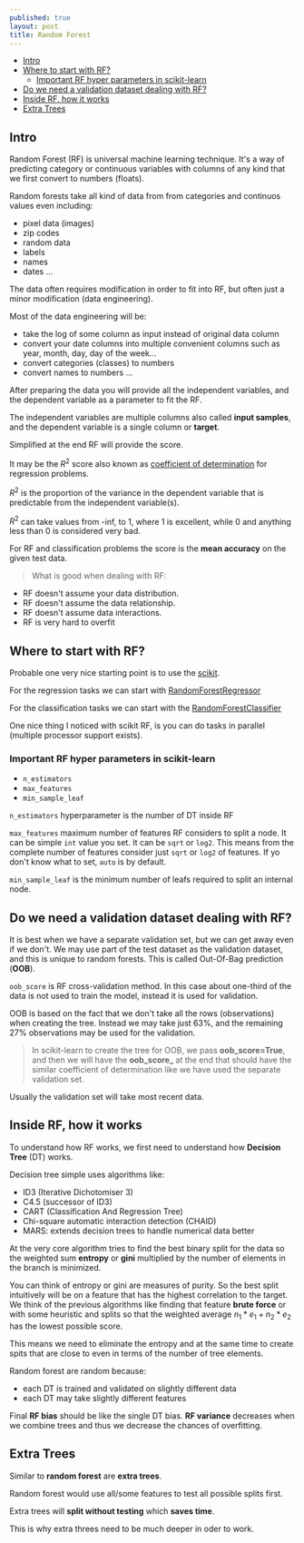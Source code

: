 ```yaml
---
published: true
layout: post
title: Random Forest
---
```

- [Intro](#intro)
- [Where to start with RF?](#where-to-start-with-rf)
  - [Important RF hyper parameters in scikit-learn](#important-rf-hyper-parameters-in-scikit-learn)
- [Do we need a validation dataset dealing with RF?](#do-we-need-a-validation-dataset-dealing-with-rf)
- [Inside RF, how it works](#inside-rf-how-it-works)
- [Extra Trees](#extra-trees)

## Intro

Random Forest (RF) is universal machine learning technique.
It's a way of predicting category or continuous variables with columns of any kind that we first convert to numbers (floats).

Random forests take all kind of data from from categories and continuos values even including: 

* pixel data (images)
* zip codes 
* random data
* labels
* names
* dates ...

The data often requires modification in order to fit into RF, but often just a minor modification (data engineering).

Most of the data engineering will be:

* take the log of some column as input instead of original data column
* convert your date columns into multiple convenient columns such as year, month, day, day of the week...
* convert categories (classes) to numbers 
* convert names to numbers ...

After preparing the data you will provide all the independent variables, and the dependent variable as a parameter to fit the RF.

The independent variables are multiple columns also called <strong>input samples</strong>, and the dependent variable is a single column or <strong>target</strong>. 

Simplified at the end RF will provide the score.

It may be the $R^2$ score also known as [coefficient of determination](https://en.wikipedia.org/wiki/Coefficient_of_determination) for regression problems.

$R^2$ is the proportion of the variance in the dependent variable that is predictable from the independent variable(s).

$R^2$ can take values from -inf, to 1, where 1 is excellent, while 0 and anything less than 0 is considered very bad.

For RF and classification problems the score is the **mean accuracy** on the given test data.

>What is good when dealing with RF:

* RF doesn't assume your data distribution.
* RF doesn't assume the data relationship. 
* RF doesn't assume data interactions.
* RF is very hard to overfit

## Where to start with RF?

Probable one very nice starting point is to use the [scikit](https://scikit-learn.org).

For the regression tasks we can start with [RandomForestRegressor](https://scikit-learn.org/stable/modules/generated/sklearn.ensemble.RandomForestRegressor.html)

For the classification tasks we can start with the [RandomForestClassifier](https://scikit-learn.org/stable/modules/generated/sklearn.ensemble.RandomForestClassifier.html)

One nice thing I noticed with scikit RF, is you can do tasks in parallel (multiple processor support exists).

### Important RF hyper parameters in scikit-learn 

* `n_estimators` 
* `max_features`
* `min_sample_leaf`


`n_estimators` hyperparameter is the number of DT inside RF

`max_features` maximum number of features RF considers to split a node. It can be simple `int` value you set. It can be `sqrt` or `log2`. This means from the complete number of features consider just `sqrt` or `log2` of features. If yo don't know what to set, `auto` is by default.

`min_sample_leaf` is the minimum number of leafs required to split an internal node.

## Do we need a validation dataset dealing with RF?


It is best when we have a separate validation set, but we can get away even if we don't. We may use part of the test dataset as the validation dataset, and this is unique to random forests. This is called Out-Of-Bag prediction (**OOB**).

`oob_score` is RF cross-validation method. In this case about one-third of the data is not used to train the model, instead it is used for validation.

OOB is based on the fact that we don't take all the rows (observations) when creating the tree. Instead we may take just 63%, and the remaining 27% observations may be used for the validation.

> In scikit-learn to create the tree for OOB, we pass **oob_score=True**, and then we will have the **oob_score_** at the end that should have the similar coefficient of determination like we have used the separate validation set.

Usually the validation set will take most recent data.


## Inside RF, how it works

To understand how RF works, we first need to understand how **Decision Tree** (DT) works.

Decision tree simple uses algorithms like:

* ID3 (Iterative Dichotomiser 3)
* C4.5 (successor of ID3)
* CART (Classification And Regression Tree)
* Chi-square automatic interaction detection (CHAID)
* MARS: extends decision trees to handle numerical data better

At the very core algorithm tries to find the best binary split for the data so the weighted sum **entropy** or **gini**  multiplied by the number of elements in the branch is minimized.

You can think of entropy or gini are measures of purity. So the best split intuitively will be on a feature that has the highest correlation to the target. We think of the previous algorithms like finding that feature **brute force** or with some heuristic and splits so that the weighted average $n_1*e_1 + n_2*e_2$ has the lowest possible score.

This means we need to eliminate the entropy and at the same time to create spits that are close to even in terms of the number of tree elements.

Random forest are random because:
* each DT is trained and validated on slightly different data
* each DT may take slightly different features 


Final **RF bias** should be like the single DT bias.
**RF variance** decreases when we combine trees and thus we decrease the chances of overfitting.


## Extra Trees

Similar to **random forest** are **extra trees**.

Random forest would use all/some features to test all possible splits first.

Extra trees will **split without testing** which **saves time**.

This is why extra threes need to be much deeper in oder to work.